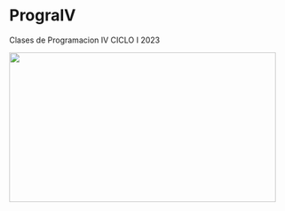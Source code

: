 # PrograIV
Clases de Programacion IV
CICLO I 2023

<img src="https://giphy.com/embed/AFBmwFcWqQpPymsgqZ" width="480" height="270">


